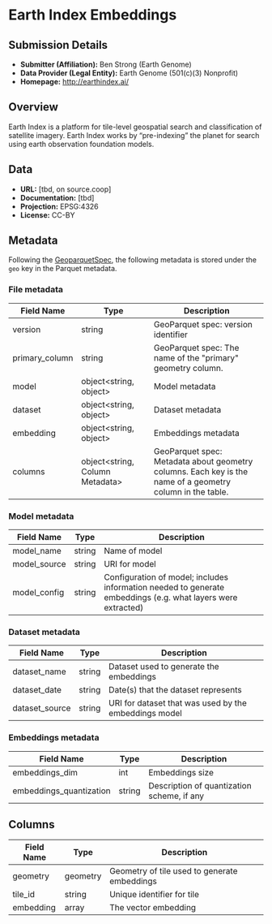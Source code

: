 # Earth Index Embeddings

## Submission Details

- **Submitter (Affiliation):** Ben Strong (Earth Genome)
- **Data Provider (Legal Entity):** Earth Genome (501(c)(3) Nonprofit)
- **Homepage:** http://earthindex.ai/

## Overview
Earth Index is a platform for tile-level geospatial search and classification of satellite imagery. Earth Index works by “pre-indexing” the planet for search using earth observation foundation models.

## Data
- **URL:** [tbd, on source.coop]
- **Documentation:** [tbd]
- **Projection:** EPSG:4326
- **License:** CC-BY

## Metadata
Following the [GeoparquetSpec](https://github.com/opengeospatial/geoparquet/blob/main/format-specs/geoparquet.md), the following metadata is stored under the `geo` key in the Parquet metadata.

### File metadata

| Field Name | Type | Description |
| ---------- | ---- | ----------- |
| version | string | GeoParquet spec: version identifier |
| primary_column | string | GeoParquet spec: The name of the "primary" geometry column. |
| model | object<string, object> |Model metadata |
| dataset | object<string, object> | Dataset metadata |
| embedding | object<string, object> | Embeddings metadata |
| columns | object<string, Column Metadata> | GeoParquet spec: Metadata about geometry columns. Each key is the name of a geometry column in the table. |

### Model metadata
| Field Name | Type | Description |
| ---------- | ---- | ----------- |
| model_name | string | Name of model |
| model_source | string | URI for model |
| model_config | string |Configuration of model; includes information needed to generate embeddings (e.g. what layers were extracted) |

### Dataset metadata
| Field Name | Type | Description |
| ---------- | ---- | ----------- |
| dataset_name | string | Dataset used to generate the embeddings |
| dataset_date | string |  Date(s) that the dataset represents |
| dataset_source | string | URI for dataset that was used by the embeddings model |

### Embeddings metadata
| Field Name | Type | Description |
| ---------- | ---- | ----------- |
| embeddings_dim | int | Embeddings size |
| embeddings_quantization | string | Description of quantization scheme, if any |

## Columns
| Field Name | Type | Description |
| ---------- | ---- | ----------- |
| geometry | geometry |Geometry of tile used to generate embeddings |
| tile_id | string | Unique identifier for tile |
| embedding | array<float> | The vector embedding |













